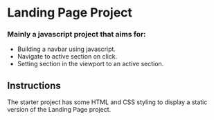 # Landing Page Project
### Mainly a javascript project that aims for: 
* Building a navbar using javascript.  
* Navigate to active section on click.  
* Setting section in the viewport to an active section. 

## Instructions

The starter project has some HTML and CSS styling to display a static version of the Landing Page project.
